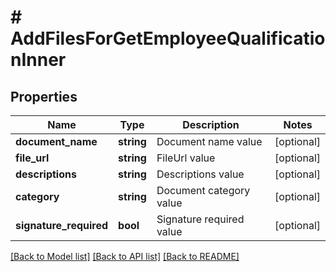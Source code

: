 # # AddFilesForGetEmployeeQualificationInner

## Properties

Name | Type | Description | Notes
------------ | ------------- | ------------- | -------------
**document_name** | **string** | Document name value | [optional]
**file_url** | **string** | FileUrl value | [optional]
**descriptions** | **string** | Descriptions value | [optional]
**category** | **string** | Document category value | [optional]
**signature_required** | **bool** | Signature required value | [optional]

[[Back to Model list]](../../README.md#models) [[Back to API list]](../../README.md#endpoints) [[Back to README]](../../README.md)

